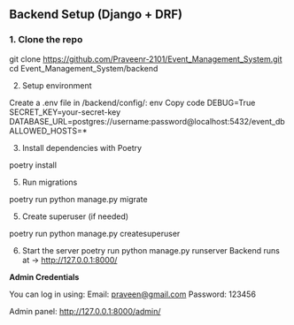 
##  Backend Setup (Django + DRF)

### 1. Clone the repo

git clone https://github.com/Praveenr-2101/Event_Management_System.git
cd Event_Management_System/backend

2. Setup environment

Create a .env file in /backend/config/:
env
Copy code
DEBUG=True
SECRET_KEY=your-secret-key
DATABASE_URL=postgres://username:password@localhost:5432/event_db
ALLOWED_HOSTS=*


3. Install dependencies with Poetry
   
poetry install


5. Run migrations

poetry run python manage.py migrate

5. Create superuser (if needed)

poetry run python manage.py createsuperuser

6. Start the server
poetry run python manage.py runserver
Backend runs at → http://127.0.0.1:8000/

**Admin Credentials**

You can log in using:
Email: praveen@gmail.com
Password: 123456

Admin panel: http://127.0.0.1:8000/admin/
